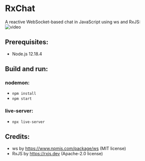 # RxChat
A reactive WebSocket-based chat in JavaScript using ws and RxJS:<br/>![video](https://user-images.githubusercontent.com/62397363/88463935-d8822900-ceb6-11ea-9dab-99820a875d0e.gif)

## Prerequisites:
- Node.js 12.18.4

## Build and run:
### nodemon:
- `npm install`
- `npm start`
### live-server:
- `npx live-server`

## Credits:
- ws by https://www.npmjs.com/package/ws (MIT license)
- RxJS by https://rxjs.dev (Apache-2.0 license)
